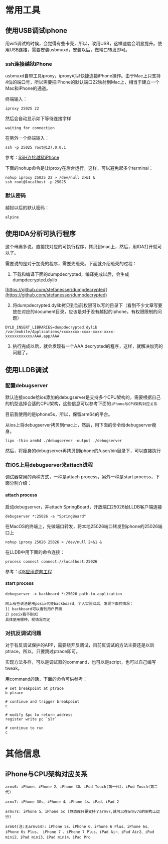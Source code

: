 # 常用工具

## 使用USB调试iphone

用wifi调试的时候，会觉得有些卡壳，所以，改用USB，这样速度会明显提升。使用USB连接，需要安装usbmuxd，安装以后，做端口转发即可。

### ssh连接越狱iPhone

usbmuxd自带工具iproxy，iproxy可以快捷连接iPhone操作。由于Mac上只支持4位的端口号，所以需要把iPhone的默认端口22映射到Mac上，相当于建立一个Mac和iPhone的通道。

终端输入：
```
iproxy 25025 22
```
然后会自动显示如下等待连接字样
```
waiting for connection
```

在另外一个终端输入：
```
ssh -p 25025 root@127.0.0.1
```

参考：[SSH连接越狱iPhone](https://www.jianshu.com/p/d5fbacb1bf5c)

下面的nohup命令是让iproxy在后台运行，这样，可以避免起多个terminal：

```
nohup iproxy 25025 22 > /dev/null 2>&1 &
ssh root@localhost -p 25025
```

### 默认密码

越狱以后的默认密码：
```
alpine
```

## 使用IDA分析可执行程序

这个毋庸多说，直接找对应的可执行程序，拷贝到mac上，然后，用IDA打开就可以了。

需要说的是对于加壳的程序，需要先砸壳。下面就介绍砸壳的过程：

1. 下载和编译下面的dumpdecrypted，编译完成以后，会生成dumpdecrypted.dylib

[https://github.com/stefanesser/dumpdecrypted](https://github.com/stefanesser/dumpdecrypted)

2. 将dumpdecrypted.dylib拷贝到当前权限可以写的目录下（看到不少文章写要放在对应的document目录，应该是对于没有越狱的iphone，有权限限制的问题）

```
DYLD_INSERT_LIBRARIES=dumpdecrypted.dylib /var/mobile/Applications/xxxxxxxx-xxxx-xxxx-xxxx-xxxxxxxxxxxx/AAA.app/AAA
```

3. 执行完成以后，就会发现有一个AAA.decrypted的程序，这样，就解决加壳的问题了。

## 使用LLDB调试

### 配置debugserver

默认连接xcode给ios添加的debugserver是支持多个CPU架构的，需要根据自己的机型选择合适的CPU架构，这些信息可以参考下面的`iPhone与CPU架构对应关系`

目前我使用的是iphone5s，所以，保留arm64的平台。

从ios上将debugserver拷贝到mac上，然后，用下面的命令给debugserver瘦身。

```
lipo -thin arm64 ./debugserver -output ./debugserver
```

然后，将瘦身的debugserver再拷贝到iphone的/user/bin目录下，可以直接执行

### 在iOS上用debugserver来attach进程

调试器常用的两种方式，一种是attach process，另外一种是start process，下面分别介绍：

#### attach process

启动debugserver，并attach SpringBoard，开放端口25026给LLDB客户端连接

```
debugserver *:25026 -a "SpringBoard"
```

在MacOS的终端上，先做端口转发，将本地25026端口转发到iphone的25026端口上

```
nohup iproxy 25026 25026 > /dev/null 2>&1 &
```

在LLDB中用下面的命令连接：

```
process connect connect://localhost:25026
```

参考：[iOS应用逆向工程](http://iosre.com/t/debugserver-lldb-gdb/65)

#### start process

```
debugserver -x backboard *:25026 path-to-application

网上有些说法是用posix代替backboard，个人实验以后，发现下面的情况：
1) backboard可以看到用户界面
2）posix看不到UI
具体使用哪种，视情况而定
```

### 对抗反调试问题

对于有反调试保护的APP，需要绕开反调试，目前反调试的方法主要还是以后ptrace，所以，只要跳过ptrace即可。

实现方法多样，可以是调试器的command，也可以是script，也可以自己编写tweak。

用command的话，下面的命令可供参考：

```
# set breakpoint at ptrace
b ptrace

# continue and trigger breakpoint
c

# modify $pc to return address
register write pc `$lr`

# continue to run
c
```

# 其他信息

## iPhone与CPU架构对应关系

```
armv6: iPhone、iPhone 2、iPhone 3G、iPod Touch(第一代)、iPod Touch(第二代)       

armv7: iPhone 3Gs、iPhone 4、iPhone 4s、iPad、iPad 2

armv7s: iPhone 5、iPhone 5c (静态库只要支持了armv7,就可以在armv7s的架构上运行)

arm64(注:无armv64): iPhone 5s、iPhone 6、iPhone 6 Plus、iPhone 6s、iPhone 6s Plus、 iPhone 7 、iPhone 7 Plus、iPad Air、iPad Air2、iPad mini2、iPad mini3、iPad mini4、iPad Pro

```
